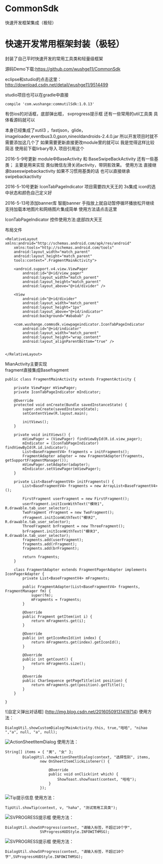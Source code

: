 # CommonSdk
快速开发框架集成（极轻）
# 快速开发常用框架封装（极轻）
封装了自己平时快速开发的常用工具类和轻量级框架

源码Demo下载:https://github.com/wushge11/CommonSdk

eclipse和studio的点击这里：http://download.csdn.net/detail/wushge11/9514499

studio项目也可以在gradle中直接

    compile 'com.wushange:commutilSdk:1.0.13'

有仿ios的对话框，底部弹出框，
svprogress提示框
还有一些常用的util工具类 具体看源码就可以

本身已经集成了xutil3 ，fastjson，glide，imageloader,eventbus3.0,gson,nineoldandroids-2.4.0.jar
所以开发项目时就不需要添加这几个了 
如果需要更新直接更改module里的就可以
我是觉得这样比较简洁
使用前下载lirbary导入 项目引用这个


2016-5-9号更新 module中BaseActivity 和 BaseSwipeBackActivity 还有一些基类；
主要是用来实现 类似微信左滑关闭activity，带阴影效果。
使用方法 直接继承baseswipebackactivity
如果不习惯用基类的话
也可以直接继承swipebackactivity


2016-5-10号更新 IconTabPageIndicator 
项目需要四大天王的 3s集成 
icon的选中状态和颜色自己定义好

2016-5-13号添加banner库 
智能banner 手指放上就自动暂停循环播放松开继续 
支持加载本地图片和网络图片集成简单 
使用方法请点击这里 

IconTabPageIndicator 控件使用方法:底部四大天王

布局文件
```
<RelativeLayout xmlns:android="http://schemas.android.com/apk/res/android"
    xmlns:tools="http://schemas.android.com/tools"
    android:layout_width="match_parent"
    android:layout_height="match_parent"
    tools:context=".FragmentMainActivity">

    <android.support.v4.view.ViewPager
        android:id="@+id/view_pager"
        android:layout_width="match_parent"
        android:layout_height="match_parent"
        android:layout_above="@+id/divider" />

    <View
        android:id="@+id/divider"
        android:layout_width="match_parent"
        android:layout_height="1px"
        android:layout_above="@+id/indicator"
        android:background="#ababab" />

    <com.wushange.commsdk.viewpageindicator.IconTabPageIndicator
        android:id="@+id/indicator"
        android:layout_width="match_parent"
        android:layout_height="wrap_content"
        android:layout_alignParentBottom="true" />


</RelativeLayout>

```
MianActivity主要实现  
fragment直接集成Basefragment

```
public class FragmentMainActivity extends FragmentActivity {

    private ViewPager mViewPager;
    private IconTabPageIndicator mIndicator;

    @Override
    protected void onCreate(Bundle savedInstanceState) {
        super.onCreate(savedInstanceState);
        setContentView(R.layout.main);

        initViews();
    }

    private void initViews() {
        mViewPager = (ViewPager) findViewById(R.id.view_pager);
        mIndicator = (IconTabPageIndicator) findViewById(R.id.indicator);
        List<BaseFragmentV4> fragments = initFragments();
        FragmentAdapter adapter = new FragmentAdapter(fragments, getSupportFragmentManager());
        mViewPager.setAdapter(adapter);
        mIndicator.setViewPager(mViewPager);
    }

    private List<BaseFragmentV4> initFragments() {
        List<BaseFragmentV4> fragments = new ArrayList<BaseFragmentV4>();

        FirstFragment userFragment = new FirstFragment();
        userFragment.initIconWithText("模块1", R.drawable.tab_user_selector);
        TwoFragment rFragment = new TwoFragment();
        rFragment.initIconWithText("模块2", R.drawable.tab_user_selector);
        ThreeFragment brFragment = new ThreeFragment();
        brFragment.initIconWithText("模块3", R.drawable.tab_user_selector);
        fragments.add(userFragment);
        fragments.add(rFragment);
        fragments.add(brFragment);

        return fragments;
    }

    class FragmentAdapter extends FragmentPagerAdapter implements IconPagerAdapter {
        private List<BaseFragmentV4> mFragments;

        public FragmentAdapter(List<BaseFragmentV4> fragments, FragmentManager fm) {
            super(fm);
            mFragments = fragments;
        }

        @Override
        public Fragment getItem(int i) {
            return mFragments.get(i);
        }

        @Override
        public int getIconResId(int index) {
            return mFragments.get(index).getIconId();
        }

        @Override
        public int getCount() {
            return mFragments.size();
        }

        @Override
        public CharSequence getPageTitle(int position) {
            return mFragments.get(position).getTitle();
        }
    }

}
```

![自定义弹出对话框] (http://img.blog.csdn.net/20160509131419714)
使用方法：

```
DialogUtil.showCustomDialog(MainActivity.this, true,"哈哈", "nihao ","a", null, "a", null);
```

![ActionSheetItemDialog](http://img.blog.csdn.net/20160509131534152)
使用方法：

```
String[] items = { "男", "女" };
		DialogUtil.showActionSheetDialog(context, "选择性别", items,
				new OnSheetItemClickListener() {

					@Override
					public void onClick(int which) {
						ShowToast.showToast(context, "哈哈");
					}
				});
```
![Tip提示信息](http://img.blog.csdn.net/20160509131608667)
使用方法：

```
TipUtil.showTip(context, v, "haha", "测试常用工具类");
```
![SVPROGRESS提示框](http://img.blog.csdn.net/20160509131731867)
使用方法：

```
DialogUtil.showSVProgress(context, "请输入标签，不超过10个字",
				SVProgressHUDStyle.INFOWITHMSG);
```
![SVPROGRESS提示框](http://img.blog.csdn.net/20160509131800477)
使用方法：

```
DialogUtil.showSVProgress(context, "请输入标签，不超过10个字",SVProgressHUDStyle.INFOWITHMSG);
```
